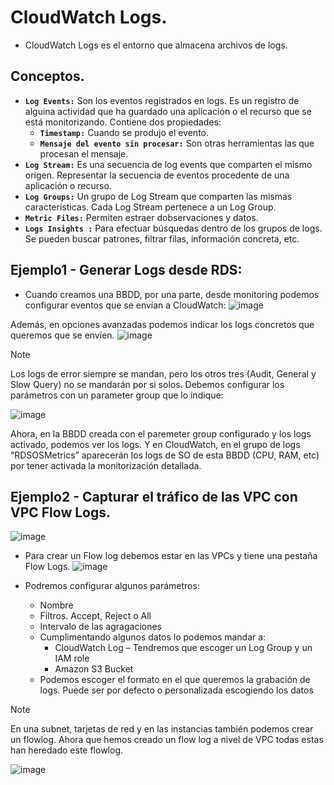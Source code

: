 # CloudWatch Logs.
- CloudWatch Logs es el entorno que almacena archivos de logs.

## Conceptos.
- **`Log Events:`** Son los eventos registrados en logs. Es un registro de alguina actividad que ha guardado una aplicación o el recurso que se está monitorizando. Contiene dos propiedades:
  - **`Timestamp:`** Cuando se produjo el evento.
  - **`Mensaje del evento sin procesar:`** Son otras herramientas las que procesan el mensaje.
- **`Log Stream:`** Es una secuencia de log events que comparten el mismo origen. Representar la secuencia de eventos procedente de una aplicación o recurso.
- **`Log Groups:`** Un grupo de Log Stream que comparten las mismas características. Cada Log Stream pertenece a un Log Group.
- **`Metric Files:`** Permiten estraer dobservaciones y datos.
- **`Logs Insights :`** Para efectuar búsquedas dentro de los grupos de logs. Se pueden buscar patrones, filtrar filas, información concreta, etc.

## Ejemplo1 - Generar Logs desde RDS:
-  Cuando creamos una BBDD, por una parte, desde monitoring podemos configurar eventos que se envían a CloudWatch:
![image](https://github.com/user-attachments/assets/d774f723-d884-446d-a739-a3d4ad6de579)

Además, en opciones avanzadas podemos indicar los logs concretos que queremos que se envíen.
![image](https://github.com/user-attachments/assets/9d73197d-f4fe-423b-8f2f-9793402889f8)

> [!NOTE]
> Los logs de error siempre se mandan, pero los otros tres (Audit, General y Slow Query) no se mandarán por si solos. Debemos configurar los parámetros con un parameter group que lo indique:

![image](https://github.com/user-attachments/assets/d944ee71-b287-411c-931a-7045f444bdb9)

Ahora, en la BBDD creada con el paremeter group configurado y los logs activado, podemos ver los logs. Y en CloudWatch, en el grupo de logs “RDSOSMetrics” aparecerán los logs de SO de esta BBDD (CPU, RAM, etc) por tener activada la monitorización detallada.

## Ejemplo2 - Capturar el tráfico de las VPC con VPC Flow Logs.
![image](https://github.com/user-attachments/assets/9db30bae-7cf4-44f5-8e19-118b99cb25a2)
- Para crear un Flow log debemos estar en las VPCs y tiene una pestaña Flow Logs.
![image](https://github.com/user-attachments/assets/913341c6-89c4-425e-a8c8-c390f1930ba1)

- Podremos configurar algunos parámetros:
  - Nombre
  - Filtros. Accept, Reject o All
  - Intervalo de las agragaciones
  - Cumplimentando algunos datos lo podemos mandar a:
    - CloudWatch Log – Tendremos que escoger un Log Group y un IAM role
    - Amazon S3 Bucket
  - Podemos escoger el formato en el que queremos la grabación de logs. Puede ser por defecto o personalizada escogiendo los datos

> [!NOTE]
> En una subnet, tarjetas de red y en las instancias también podemos crear un flowlog. Ahora que hemos creado un flow log a nivel de VPC todas estas han heredado este flowlog.

![image](https://github.com/user-attachments/assets/0ef5cb5e-62bb-4f20-9030-a1b2efed2e52)
